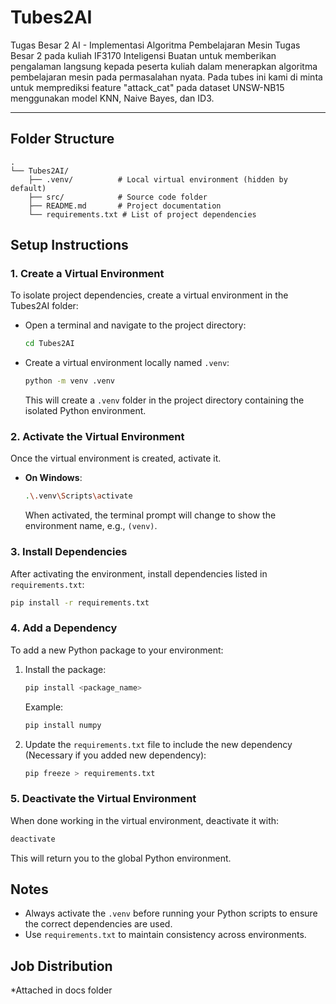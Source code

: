 # Tubes2AI
Tugas Besar 2 AI - Implementasi Algoritma Pembelajaran Mesin
Tugas Besar 2 pada kuliah IF3170 Inteligensi Buatan untuk memberikan pengalaman langsung kepada peserta kuliah dalam menerapkan algoritma pembelajaran mesin pada permasalahan nyata. Pada tubes ini kami di minta untuk memprediksi feature "attack_cat" pada dataset UNSW-NB15 menggunakan model KNN, Naive Bayes, dan ID3.

---

## **Folder Structure**

```
. 
└── Tubes2AI/
    ├── .venv/          # Local virtual environment (hidden by default)
    ├── src/            # Source code folder
    ├── README.md       # Project documentation
    └── requirements.txt # List of project dependencies
```

## **Setup Instructions**

### 1. **Create a Virtual Environment**
To isolate project dependencies, create a virtual environment in the Tubes2AI folder:
- Open a terminal and navigate to the project directory:
  ```bash
  cd Tubes2AI
  ```
- Create a virtual environment locally named `.venv`:
  ```bash
  python -m venv .venv
  ```
  This will create a `.venv` folder in the project directory containing the isolated Python environment.

### 2. **Activate the Virtual Environment**
Once the virtual environment is created, activate it.
- **On Windows**:
  ```bash
  .\.venv\Scripts\activate
  ```
  When activated, the terminal prompt will change to show the environment name, e.g., `(venv)`.

### 3. **Install Dependencies**
After activating the environment, install dependencies listed in `requirements.txt`:
```bash
pip install -r requirements.txt
```

### 4. **Add a Dependency**
To add a new Python package to your environment:
1. Install the package:
   ```bash
   pip install <package_name>
   ```
   Example:
   ```bash
   pip install numpy
   ```

2. Update the `requirements.txt` file to include the new dependency (Necessary if you added new dependency):
   ```bash
   pip freeze > requirements.txt
   ```

### 5. **Deactivate the Virtual Environment**
When done working in the virtual environment, deactivate it with:
```bash
deactivate
```
This will return you to the global Python environment.


## **Notes**
- Always activate the `.venv` before running your Python scripts to ensure the correct dependencies are used.
- Use `requirements.txt` to maintain consistency across environments.

## **Job Distribution**
*Attached in docs folder
